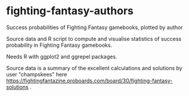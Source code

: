 # fighting-fantasy-authors
Success probabilities of Fighting Fantasy gamebooks, plotted by author

Source data and R script to compute and visualise statistics of success probability in Fighting Fantasy gamebooks.

Needs R with ggplot2 and ggrepel packages.

Source data is a summary of the excellent calculations and solutions by user "champskees" here https://fightingfantazine.proboards.com/board/30/fighting-fantasy-solutions .
